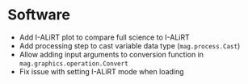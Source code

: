 # Software

- Add I-ALiRT plot to compare full science to I-ALiRT
- Add processing step to cast variable data type (`mag.process.Cast`)
- Allow adding input arguments to conversion function in `mag.graphics.operation.Convert`
- Fix issue with setting I-ALiRT mode when loading
